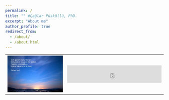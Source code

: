 ```yaml
---
permalink: /
title: "" #Çağlar Püsküllü, PhD.
excerpt: "About me"
author_profile: true
redirect_from: 
  - /about/
  - /about.html
---
```

<table style="width:100%">
  <tr>
    <th><img src='images/homepage_sky_stars_sun.jpg'></th>
    <th><iframe src="https://open.spotify.com/follow/1/?uri=spotify:artist:0lzoG451W9waNg9h3cTlLR&size=detail&theme=light" width="300" height="56" scrolling="no" frameborder="0" style="border:none; overflow:hidden;" allowtransparency="true"></iframe>    
    </th> 
  </tr> 
</table>

<!-- İşim gücüm budur benim, <br>
Gökyüzünü boyarım her sabah, <br>
Hepiniz uykudayken. <br>
Uyanır bakarsınız ki mavi. <br>
</p>
Orhan Veli
-->

<!-- Global site tag (gtag.js) - Google Analytics -->
<script async src="https://www.googletagmanager.com/gtag/js?id=UA-130299748-1"></script>
<script>
  window.dataLayer = window.dataLayer || [];
  function gtag(){dataLayer.push(arguments);}
  gtag('js', new Date());

  gtag('config', 'UA-130299748-1');
</script>

